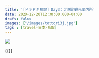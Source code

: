 ```yaml
---
title: '[ドキドキ鳥取] Day3：北栄町観光案内所'
date: 2020-12-20T12:30:00.000+08:00
draft: false
images: ["/images/tottori3j.jpg"]
tags : [travel-日本-鳥取]
---
```


 

![](/images/tottori3j.jpg)

   
   
   
{{<tottori>}}  
